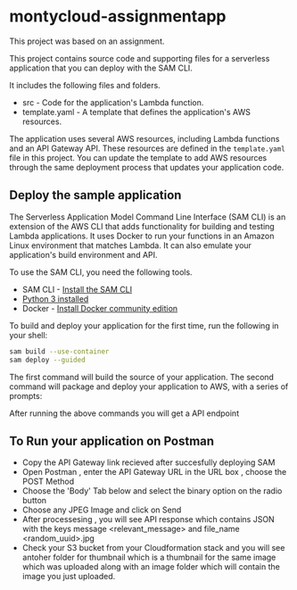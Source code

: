 # montycloud-assignmentapp


This project was based on an assignment.

This project contains source code and supporting files for a serverless application that you can deploy with the SAM CLI. 

It includes the following files and folders.

- src - Code for the application's Lambda function.
- template.yaml - A template that defines the application's AWS resources.

The application uses several AWS resources, including Lambda functions and an API Gateway API. These resources are defined in the `template.yaml` file in this project. You can update the template to add AWS resources through the same deployment process that updates your application code.


## Deploy the sample application

The Serverless Application Model Command Line Interface (SAM CLI) is an extension of the AWS CLI that adds functionality for building and testing Lambda applications. It uses Docker to run your functions in an Amazon Linux environment that matches Lambda. It can also emulate your application's build environment and API.

To use the SAM CLI, you need the following tools.

* SAM CLI - [Install the SAM CLI](https://docs.aws.amazon.com/serverless-application-model/latest/developerguide/serverless-sam-cli-install.html)
* [Python 3 installed](https://www.python.org/downloads/)
* Docker - [Install Docker community edition](https://hub.docker.com/search/?type=edition&offering=community)

To build and deploy your application for the first time, run the following in your shell:

```bash
sam build --use-container
sam deploy --guided
```

The first command will build the source of your application. The second command will package and deploy your application to AWS, with a series of prompts:

After running the above commands you will get a API endpoint 

## To Run your application on Postman

* Copy the API Gateway link recieved after succesfully deploying SAM
* Open Postman , enter the API Gateway URL in the URL box , choose the POST Method
* Choose the 'Body' Tab below and select the binary option on the radio button
* Choose any JPEG Image and click on Send
* After processesing , you will see API response which contains JSON with the keys message <relevant_message> and file_name <random_uuid>.jpg
* Check your S3 bucket from your Cloudformation stack and you will see antoher folder for thumbnail which is a thumbnail for the same image which was uploaded along with an image folder which will contain the image you just uploaded.
